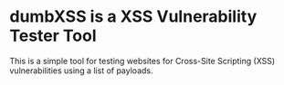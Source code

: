 # dumbXSS is a XSS Vulnerability Tester Tool

This is a simple tool for testing websites for Cross-Site Scripting (XSS) vulnerabilities using a list of payloads.



